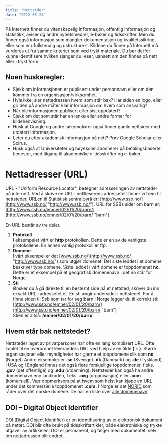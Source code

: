 ```yaml
---
title: "Nettsider"
date: "2012-05-24"
---
```


På Internett finner du vitenskapelig informasjon, offentlig informasjon og statistikk, aviser og andre nyhetsmedier, e-bøker og tidsskrifter. Men du finner også informasjon som mangler dokumentasjon og kvalitetssikring, eller som er ufullstendig og ustrukturert. Kildene du finner på Internett må vurderes ut fra samme kriterier som ved trykt materiale. Du bør derfor kunne identifisere hvilken sjanger du leser, uansett om den finnes på nett eller i trykt form.

## Noen huskeregler:

- Sjekk om informasjonen er publisert under personnavn eller om den kommer fra en organisasjon/virksomhet.
- Hvis ikke, sier nettadressen hvem som står bak? Har siden en logo, eller gir den på andre måter klar informasjon om hvem som ansvarlig?
- Når ble informasjonen publisert eller sist oppdatert?
- Sjekk om det som står har en lenke eller andre former for kildehenvisning.
- Husk at Google og andre søkemotorer også finner gamle nettsider med utdatert informasjon.
- Leter du etter akademisk informasjon på nett? Prøv Google Scholar eller Scirus.
- Husk også at Universiteter og høyskoler abonnerer på betalingsbaserte tjenester, med tilgang til akademiske e-tidsskrifter og e-bøker.

# Nettadresser (URL)

URL - "Uniform Resource Locator", betegner adresseringen av nettsteder på internett. Ved å skrive en URL i nettleserens adressefelt finner vi frem til nettsteder. URLen til Statistisk sentralbyrå er: [http://www.ssb.no/](http://www.ssb.no/ "http://www.ssb.no/"). URL for SSBs sider om barn er:  
[http://www.ssb.no/emner/02/01/20/barn/](http://www.ssb.no/emner/02/01/20/barn/ "barn")

En URL består av tre deler.

1. **Protokoll**  
    I eksempelet vårt er **http** protokollen. Dette er en av de vanligste protokollene. En annen vanlig protokoll er ftp.
2. **Domene**  
    I vårt eksempel er det [www.ssb.no/](http://www.ssb.no/ "http://www.ssb.no/") som utgjør domenet. Det siste leddet i et domene beskriver type domene. Siste leddet i vårt domene er toppdomenet **no**. Dette er et eksempel på et geografisk domenenavn i det no står for Norge.
3. **Sti**  
    Ønsker du å gå direkte til en bestemt side på et nettsted, skriver du inn eksakt URL i adressefeltet. En sti angir undersider i nettstedet. For å finne siden til Ssb som tar for seg barn i Norge legger du til korrekt sti:  
    [http://www.ssb.no/emner/02/01/20/barn/](http://www.ssb.no/emner/02/01/20/barn/ "barn")  
    Stien er altså: **/emner/02/01/20/barn/**

## Hvem står bak nettstedet?

Nettsteder laget av privatpersoner har ofte en lang komplisert URL. Ofte koblet til en overordnet leverandørs URL ved hjelp av en tilde **( ~ )**. Større organisasjoner eller myndigheter har gjerne et toppdomene slik som **no** (Norge)**.** Andre eksempler er **.se** (Sverige) **.dk** (Danmark) og **.de** (Tyskland). I USA og i England finnes det også flere forskjellige toppdomener, f.eks. **.gov** (det offentlige) og **.edu** (utdanning). Nettsteder kan også ha andre domenenavn enn landkoden, f.eks. **.org** (organisasjon) eller **.com** (komersiell). Vær oppmerksom på at hvem som helst kan kjøpe en URL under det kommersielle toppdomenet **.com.** I Norge er det [NORID](http://www.norid.no/ "(nytt vindu)") som råder over det norske domene. De har en liste over [alle domenenavn](http://www.norid.no/domenenavnbaser/domreg.html "(nytt vindu)")

## DOI – Digital Object Identifier

DOI (Digital Object Identifier) er en identifisering av et elektronisk dokument på nettet. DOI blir ofte brukt på tidsskriftartikler, både elektroniske og trykte utgaver av artikkelen. DOI er permanent, og følger med dokumentet, selv om nettadressen blir endret.
